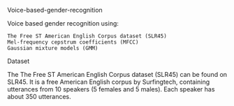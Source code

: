 Voice-based-gender-recognition

Voice based gender recognition using:

    The Free ST American English Corpus dataset (SLR45)
    Mel-frequency cepstrum coefficients (MFCC)
    Gaussian mixture models (GMM)

Dataset

The The Free ST American English Corpus dataset (SLR45) can be found on SLR45. It is a free American English corpus by Surfingtech, containing utterances from 10 speakers (5 females and 5 males). Each speaker has about 350 utterances.
